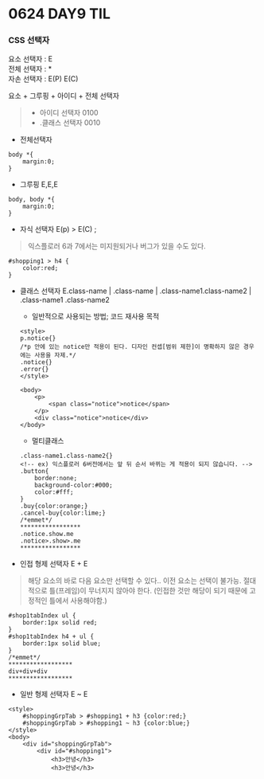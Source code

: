  # 0624 DAY9 TIL
 
 ### CSS 선택자
 
 요소 선택자 : E <br>
 전체 선택자 : * <br>
 자손 선택자 : E(P) E(C) <br>
 
 요소 + 그루핑 + 아이디 + 전체 선택자
 <!-- CSS 선택자는 여러 유형이 조합되어 사용된다. -->
 
 > * 아이디 선택자
 >    0100
 > * .클래스 선택자
 >    0010
 
 
 * 전체선택자 
 ```
 body *{
     margin:0;
 }
 ```
 
 * 그루핑 E,E,E
 ```
 body, body *{
     margin:0;
 }
 ```
 
 * 자식 선택자 E(p) > E(C) ;
 > 익스플로러 6과 7에서는 미지원되거나 버그가 있을 수도 있다.
 ```
 #shopping1 > h4 {
     color:red;
 }
 ```
 
 * 클래스 선택자 E.class-name | .class-name | .class-name1.class-name2 | .class-name1 .class-name2
     - 일반적으로 사용되는 방법; 코드 재사용 목적
     ```
     <style>
     p.notice{}
     /*p 안에 있는 notice만 적용이 된다. 디자인 컨셉[범위 제한]이 명확하지 않은 경우에는 사용을 자제.*/
     .notice{}
     .error{}
     </style>
 
     <body>
         <p>
             <span class="notice">notice</span>
         </p>
         <div class="notice">notice</div>
     </body>
     ```
     - 멀티클래스
     ```
     .class-name1.class-name2{}
     <!-- ex) 익스플로러 6버전에서는 앞 뒤 순서 바뀌는 게 적용이 되지 않습니다. -->
     .button{
         border:none;
         background-color:#000;
         color:#fff;
     }
     .buy{color:orange;}
     .cancel-buy{color:lime;}    
     /*emmet*/
     *****************
     .notice.show.me
     .notice>.show>.me
     *****************
     ```
 
 * 인접 형제 선택자 E + E
 > 해당 요소의 바로 다음 요소만 선택할 수 있다.. 이전 요소는 선택이 불가능.
 > 절대적으로 틀(프레임)이 무너지지 않아야 한다. (인접한 것만 해당이 되기 때문에 고정적인 틀에서 사용해야함.)
 ```
 #shop1tabIndex ul { 
     border:1px solid red; 
 }
 #shop1tabIndex h4 + ul {
     border:1px solid blue;
 }
 /*emmet*/
 ******************
 div+div+div
 ******************
 ```
 * 일반 형제 선택자 E ~ E
 ```
 <style>
     #shoppingGrpTab > #shopping1 + h3 {color:red;}
     #shoppingGrpTab > #shopping1 ~ h3 {color:blue;}
 </style>
 <body>
     <div id="shoppingGrpTab">
         <div id="#shopping1">
             <h3>안녕</h3>
             <h3>안녕</h3>
 ```
